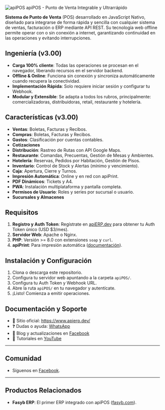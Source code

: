 ![apiPOS](https://apierp.dev/apiPOS/img/icon/favicon-16x16.png) apiPOS - Punto de Venta Integrable y Ultrarrápido
    
**Sistema de Punto de Venta** (POS) desarrollado en JavaScript Nativo, diseñado para integrarse de forma rápida y sencilla con cualquier sistema de ventas, facturación o ERP mediante API REST. Su tecnología web offline permite operar con o sin conexión a internet, garantizando continuidad en las operaciones y evitando interrupciones.

## Ingeniería (v3.00)
- **Carga 100% cliente**: Todas las operaciones se procesan en el navegador, liberando recursos en el servidor backend.  
- **Offline & Online**: Funciona sin conexión y sincroniza automáticamente cuando recupera la conectividad.  
- **Implementación Rápida**: Solo requiere iniciar sesión y configurar tu Webhook.  
- **Modular y Extensible**: Se adapta a todos los rubros, principalmente: comercializadoras, distribuidoras, retail, restaurante y hotelería. 

## Características (v3.00)
- **Ventas**: Boletas, Facturas y Recibos.  
- **Compras**: Boletas, Facturas y Recibos.  
- **Gastos**: Clasificación por cuentas contables.  
- **Cotizaciones** 
- **Distribución**: Rastreo de Rutas con API Google Maps. 
- **Restaurante**: Comandas, Precuentas, Gestión de Mesas y Ambientes.  
- **Hotelería**: Reservas, Pedidos por Habitación, Gestión de Pisos.  
- **Inventario**: Control de Stock y Alertas (mínimo y vencimiento).  
- **Caja**: Apertura, Cierre y Turnos.  
- **Impresión Automática**: Online y en red con apiPrint.  
- **PDF Dinámicos**: Tickets y A4.
- **PWA**: Instalación multiplataforma y pantalla completa.  
- **Permisos de Usuario**: Roles y series por sucursal o usuario.  
- **Sucursales y Almacenes**

## Requisitos
1. **Registro y Auth Token**: Regístrate en [apiERP.dev](https://apierp.dev/signup/) para obtener tu Auth Token único (USD $3/mes).  
2. **Servidor Web**: Apache o Nginx.  
3. **PHP**: Versión >= 8.0 con extensiones `soap` y `curl`.  
4. **apiPrint**: Para impresión automática ([documentación](https://www.apierp.dev/apiprint)). 

## Instalación y Configuración

1. Clona o descarga este repositorio.  
2. Configura tu servidor web apuntando a la carpeta `apiPOS/`.  
3. Configura tu Auth Token y Webhook URL.  
4. Abre la ruta `apiPOS/` en tu navegador y autentícate.  
5. ¡Listo! Comienza a emitir operaciones.  

## Documentación y Soporte
- 🔗 Sitio oficial: https://www.apierp.dev/  
- ❓ Dudas o ayuda: [WhatsApp](https://api.whatsapp.com/send/?phone=954738620&text=%C2%A1Hola+Luisito+Programa%21+Necesito+ayuda+con+apiPOS.&type=phone_number)  
- 📘 Blog y actualizaciones en [Facebook](https://www.facebook.com/apiPOSdev)  
- 🎥 Tutoriales en [YouTube](https://youtu.be/8mvbJq2nLxk?si=ZZFL4gpChfwVLZJs)  

---

## Comunidad
- Síguenos en [Facebook](https://www.facebook.com/apiERPdev).

---

## Productos Relacionados
- **Fasyb ERP**: El primer ERP integrado con apiPOS ([fasyb.com](https://www.fasyb.com/)).  
